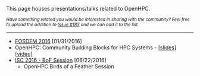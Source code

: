 This page houses presentations/talks related to OpenHPC.  

<sub>_Have something related you would be interested in sharing with the community?  Feel free to upload the addition to [Issue #183](https://github.com/openhpc/ohpc/issues/183) and we can add it to the list._</sub>


***

* [FOSDEM 2016](https://fosdem.org/2016/schedule/event/hpc_bigdata_openhpc/) [01/31/2016]
 * OpenHPC: Community Building Blocks for HPC Systems - [\[slides\]](https://github.com/openhpc/ohpc/files/146753/OpenHPC-Overview-fosdem16.pdf) [\[video\]](http://video.fosdem.org/2016/aw1126/openhpc-community-building-blocks-for-hpc-systems.mp4)
* [ISC 2016 - BoF Session](http://www.isc-hpc.com/isc16_ap/sessiondetails.htm?t=session&o=367&a=select) [06/22/2016]
  * OpenHPC Birds of a Feather Session